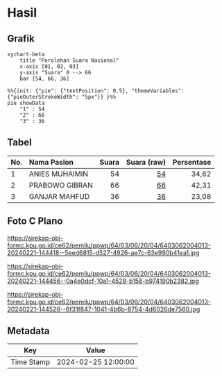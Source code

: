 # Hasil

## Grafik

```mermaid
xychart-beta
    title "Perolehan Suara Nasional"
    x-axis [01, 02, 03]
    y-axis "Suara" 0 --> 66
    bar [54, 66, 36]
```

```mermaid
%%{init: {"pie": {"textPosition": 0.5}, "themeVariables": {"pieOuterStrokeWidth": "5px"}} }%%
pie showData
    "1" : 54
    "2" : 66
    "3" : 36
```

## Tabel

| No. | Nama Paslon    | Suara | Suara (raw) | Persentase |
|:--- |:-------------- | -----:| -----------:| ----------:|
| 1   | ANIES MUHAIMIN | 54    | [54][p-1]   | 34,62      |
| 2   | PRABOWO GIBRAN | 66    | [66][p-2]   | 42,31      |
| 3   | GANJAR MAHFUD  | 36    | [36][p-3]   | 23,08      |


[p-1]: https://github.com/gigit-pemilu/pemilu-2024/blob/main/pilpres/hitung-suara/sub/64-kalimantan-timur/sub/03-berau/sub/06-gunung-tabur/sub/2004-maluang/sub/013-tps/sub/paslon-1.txt
[p-2]: https://github.com/gigit-pemilu/pemilu-2024/blob/main/pilpres/hitung-suara/sub/64-kalimantan-timur/sub/03-berau/sub/06-gunung-tabur/sub/2004-maluang/sub/013-tps/sub/paslon-2.txt
[p-3]: https://github.com/gigit-pemilu/pemilu-2024/blob/main/pilpres/hitung-suara/sub/64-kalimantan-timur/sub/03-berau/sub/06-gunung-tabur/sub/2004-maluang/sub/013-tps/sub/paslon-3.txt

## Foto C Plano

https://sirekap-obj-formc.kpu.go.id/ce62/pemilu/ppwp/64/03/06/20/04/6403062004013-20240221-144418--5eed6815-d527-4926-ae7c-63e990b41ea1.jpg

https://sirekap-obj-formc.kpu.go.id/ce62/pemilu/ppwp/64/03/06/20/04/6403062004013-20240221-144456--0a4e0dcf-10a1-4528-b158-b974190b2382.jpg

https://sirekap-obj-formc.kpu.go.id/ce62/pemilu/ppwp/64/03/06/20/04/6403062004013-20240221-144526--6f31f847-1041-4b6b-8754-4d6026de7560.jpg


## Metadata

| Key        | Value               |
| ---------- | ------------------- |
| Time Stamp | 2024-02-25 12:00:00 |



